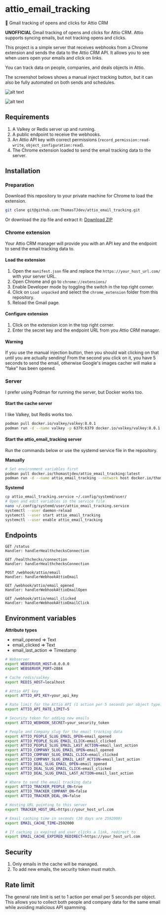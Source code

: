 # attio_email_tracking
📧 Gmail tracking of opens and clicks for Attio CRM

**UNOFFICIAL** Gmail tracking of opens and clicks for Attio CRM. Attio supports
syncing emails, but not tracking opens and clicks.

This project is a simple server that receives webhooks from a Chrome extension and sends the data to the Attio CRM API. It allows you to see when users open your emails and click on links.

You can track data on people, companies, and deals objects in Attio.

The screenshot belows shows a manual inject tracking button, but it can also
be fully automated on both sends and schedules.

![alt text](src/assets/screenshot_tracking_gmail.png)

![alt text](src/assets/screenshot_settings.png)

## Requirements

1. A Valkey or Redis server up and running.
2. A public endpoint to receive the webhooks.
3. An Attio API key with correct permissions (`record_permission:read-write`, `object_configuration:read`).
4. The Chrome extension loaded to send the email tracking data to the server.

## Installation

### Preparation

Download this repository to your private machine for Chrome to load the extension.

```sh
git clone git@github.com:ThomasTJdev/attio_email_tracking.git
```

Or download the zip file and extract it: [Download ZIP](https://github.com/ThomasTJdev/attio_email_tracking/archive/refs/heads/main.zip)

### Chrome extension

Your Attio CRM manager will provide you with an API key and the endpoint to send the email tracking data to.

#### Load the extension

1. Open the `manifest.json` file and replace the `https://your_host_url.com/` with your server URL.
2. Open Chrome and go to `chrome://extensions/`
3. Enable Developer mode by toggling the switch in the top right corner.
4. Click on `Load unpacked` and select the `chrome_extension` folder from this repository.
5. Reload the Gmail page.

#### Configure extension

1. Click on the extension icon in the top right corner.
2. Enter the secret key and the endpoint URL from you Attio CRM manager.

#### Warning

If you use the manual injection button, then you should wait clicking on that
until you are actually sending! From the second you click on it, you have 5
seconds to send the email, otherwise Google's images cacher will make a "fake"
has been opened.


### Server

I prefer using Podman for running the server, but Docker works too.

#### Start the cache server

I like Valkey, but Redis works too.

```sh
podman pull docker.io/valkey/valkey:8.0.1
podman run -d --name valkey -p 6379:6379 docker.io/valkey/valkey:8.0.1
```

#### Start the attio_email_tracking server

Run the commands below or use the systemd service file in the repository.

**Manually**

```sh
# Set environment variables first
podman pull docker.io/thomastjdev/attio_email_tracking:latest
podman run -d --name attio_email_tracking --network host docker.io/thomastjdev/attio_email_tracking:latest
```

**Systemd**

```sh
cp attio_email_tracking.service ~/.config/systemd/user/
# Open and edit variables in the service file
nano ~/.config/systemd/user/attio_email_tracking.service
systemctl --user daemon-reload
systemctl --user start attio_email_tracking
systemctl --user enable attio_email_tracking
```

## Endpoints

```http
GET /status
Handler: handlerHealthchecksConnection

GET /healthchecks/connection
Handler: handlerHealthchecksConnection

POST /webhook/attio/email
Handler: handlerWebhookAttioEmail

GET /webhook/attio/email_opened
Handler: handlerWebhookAttioEmailOpen

GET /webhook/attio/email_clicked
Handler: handlerWebhookAttioEmailClick
```

## Environment variables

**Attribute types**
* email_opened => Text
* email_clicked => Text
* email_last_action => Timestamp

```sh
# Webserver
export WEBSERVER_HOST=0.0.0.0
export WEBSERVER_PORT=2884

# Cache redis/valkey
export REDIS_HOST=localhost

# Attio API key
export ATTIO_API_KEY=your_api_key

# Rate limit for the Attio API (1 action per 5 seconds per object type)
export ATTIO_API_RATE_LIMIT=5

# Security token for adding new emails
export ATTIO_WEBHOOK_SECRET=your_security_token

# People and Company slug for the email tracking data
export ATTIO_PEOPLE_SLUG_EMAIL_OPEN=email_opened
export ATTIO_PEOPLE_SLUG_EMAIL_CLICK=email_clicked
export ATTIO_PEOPLE_SLUG_EMAIL_LAST_ACTION=email_last_action
export ATTIO_COMPANY_SLUG_EMAIL_OPEN=email_opened
export ATTIO_COMPANY_SLUG_EMAIL_CLICK=email_clicked
export ATTIO_COMPANY_SLUG_EMAIL_LAST_ACTION=email_last_action
export ATTIO_DEAL_SLUG_EMAIL_OPEN=email_opened
export ATTIO_DEAL_SLUG_EMAIL_CLICK=email_clicked
export ATTIO_DEAL_SLUG_EMAIL_LAST_ACTION=email_last_action

# Where to send the email tracking data
export ATTIO_TRACKER_PEOPLE_ON=true
export ATTIO_TRACKER_COMPANY_ON=false
export ATTIO_TRACKER_DEAL_ON=false

# Hosting URL pointing to this server
export TRACKER_HOST_URL=https://your_host_url.com

# Email caching time in seconds (30 days are 2592000)
export EMAIL_CACHE_TIME=2592000

# If caching is expired and user clicks a link, redirect to
export EMAIL_CACHE_EXPIRED_REDIRECT=https://your_host_url.com
```

## Security

1. Only emails in the cache will be managed.
2. To add new emails, the security token must match.

## Rate limit

The general rate limit is set to 1 action per email per 5 seconds per object. This allows you to collect both people and company data for the same email while avoiding malicious API spamming.
